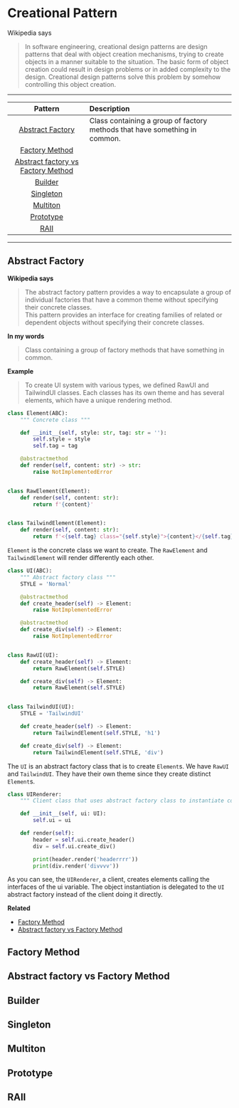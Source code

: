 # Creational Pattern

Wikipedia says
> In software engineering, creational design patterns are design patterns 
> that deal with object creation mechanisms, trying to create objects 
> in a manner suitable to the situation.
> The basic form of object creation could result in design problems or in added complexity to the design.
> Creational design patterns solve this problem by somehow controlling this object creation.

-----

| Pattern | Description |
|:-------:| :---------- |
| [Abstract Factory](#Abstract-Factory) | Class containing a group of factory methods that have something in common. |
| [Factory Method](#Factory-Method) |  |
| [Abstract factory vs Factory Method](#Abstract-factory-vs-Factory-Method) | |
| [Builder](#Builder) |  |
| [Singleton](#Singleton) |  |
| [Multiton](#Multiton) |  |
| [Prototype](#Prototype) |  |
| [RAII](#RAII) |  |

-----

Abstract Factory
----------------

**Wikipedia says**
> The abstract factory pattern provides a way to encapsulate a group of
> individual factories that have a common theme without specifying
> their concrete classes.  
> This pattern provides an interface for creating families of related or
> dependent objects without specifying their concrete classes.

**In my words**
> Class containing a group of factory methods that have something in common. 

**Example**
> To create UI system with various types, we defined RawUI and TailwindUI classes.
> Each classes has its own theme and has several elements, which have a unique rendering method.

```python
class Element(ABC):
    """ Concrete class """

    def __init__(self, style: str, tag: str = ''):
        self.style = style
        self.tag = tag

    @abstractmethod
    def render(self, content: str) -> str:
        raise NotImplementedError


class RawElement(Element):
    def render(self, content: str):
        return f'{content}'


class TailwindElement(Element):
    def render(self, content: str):
        return f'<{self.tag} class="{self.style}">{content}</{self.tag}>'
```
`Element` is the concrete class we want to create.
The `RawElement` and `TailwindElement` will render differently each other.  

```python
class UI(ABC):
    """ Abstract factory class """
    STYLE = 'Normal'

    @abstractmethod
    def create_header(self) -> Element:
        raise NotImplementedError

    @abstractmethod
    def create_div(self) -> Element:
        raise NotImplementedError


class RawUI(UI):
    def create_header(self) -> Element:
        return RawElement(self.STYLE)

    def create_div(self) -> Element:
        return RawElement(self.STYLE)


class TailwindUI(UI):
    STYLE = 'TailwindUI'

    def create_header(self) -> Element:
        return TailwindElement(self.STYLE, 'h1')

    def create_div(self) -> Element:
        return TailwindElement(self.STYLE, 'div')
```
The `UI` is an abstract factory class that is to create `Element`s.
We have `RawUI` and `TailwindUI`. They have their own theme since they create distinct `Element`s.

```python
class UIRenderer:
    """ Client class that uses abstract factory class to instantiate concrete classes """

    def __init__(self, ui: UI):
        self.ui = ui

    def render(self):
        header = self.ui.create_header()
        div = self.ui.create_div()

        print(header.render('headerrrr'))
        print(div.render('divvvv')) 
```
As you can see, the `UIRenderer`, a client, creates elements calling the interfaces of the ui variable.
The object instantiation is delegated to the `UI` abstract factory instead of the client doing it directly.

**Related**
- [Factory Method](#Factory-Method)
- [Abstract factory vs Factory Method](#Abstract-factory-vs-Factory-Method)

Factory Method
----------------

Abstract factory vs Factory Method
----------------

Builder
----------------

Singleton
----------------

Multiton
----------------

Prototype
----------------

RAII
----------------
